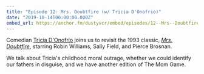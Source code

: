 ```yaml
---
title: "Episode 12: Mrs. Doubtfire (w/ Tricia D'Onofrio)"
date: "2019-10-14T00:00:00.000Z"
embed_url: https://anchor.fm/dustyvcr/embed/episodes/12--Mrs--Doubtfire-w-Tricia-DOnofrio-e7sora
---
```


Comedian [Tricia D'Onofrio](https://www.instagram.com/keylimepie4/) joins us to revisit the 1993 classic, [*Mrs. Doubtfire*](https://www.imdb.com/title/tt0107614/), starring Robin Williams, Sally Field, and Pierce Brosnan.

We talk about Tricia's childhood moral outrage, whether we could identify our fathers in disguise, and we have another edition of The Mom Game.

<!--more-->
